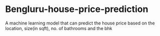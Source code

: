 # Bengluru-house-price-prediction
A machine learning model that can predict the house price based on the location, size(in sqft), no. of bathrooms and the bhk 
